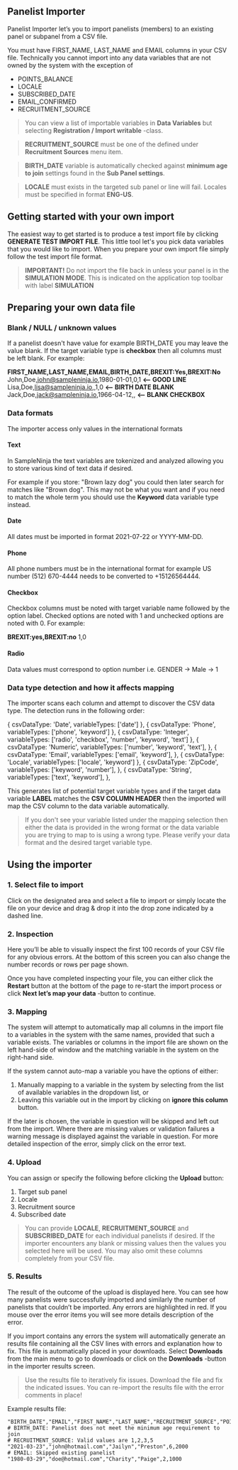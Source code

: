 ## Panelist Importer

Panelist Importer let’s you to import panelists (members) to an existing panel or subpanel from a CSV file.

You must have FIRST_NAME, LAST_NAME and EMAIL columns in your CSV file. Technically you cannot import into any data variables that are not owned by the system with the exception of

- POINTS_BALANCE
- LOCALE
- SUBSCRIBED_DATE
- EMAIL_CONFIRMED
- RECRUITMENT_SOURCE

> You can view a list of importable variables in **Data Variables** but selecting **Registration / Import writable** -class.

> **RECRUITMENT_SOURCE** must be one of the defined under **Recruitment Sources** menu item.

> **BIRTH_DATE** variable is automatically checked against **minimum age to join** settings found in the **Sub Panel settings**.

> **LOCALE** must exists in the targeted sub panel or line will fail. Locales must be specified in format **ENG-US**.

## Getting started with your own import

The easiest way to get started is to produce a test import file by clicking **GENERATE TEST IMPORT FILE**. This little tool let's you pick data variables that you would like to import. When you prepare your own import file simply follow the test import file format.

> **IMPORTANT!** Do not import the file back in unless your panel is in the **SIMULATION MODE**. This is indicated on the application top toolbar with label **SIMULATION**

## Preparing your own data file

### Blank / NULL / unknown values
If a panelist doesn't have value for example BIRTH_DATE you may leave the value blank. If the target variable type is **checkbox** then all columns must be left blank. For example:

**FIRST_NAME,LAST_NAME,EMAIL,BIRTH_DATE,BREXIT:Yes,BREXIT:No**
John,Doe,john@sampleninja.io,1980-01-01,0,1 **<-- GOOD LINE**
Lisa,Doe,lisa@sampleninja.io,,1,0 **<-- BIRTH DATE BLANK**
Jack,Doe,jack@sampleninja.io,1966-04-12,, **<-- BLANK CHECKBOX**

### Data formats
The importer access only values in the international formats

#### Text
In SampleNinja the text variables are tokenized and analyzed allowing you to store various kind of text data if desired.

For example if you store: "Brown lazy dog" you could then later search for matches like "Brown dog". This may not be what you want and if you need to match the whole term you should use the **Keyword** data variable type instead.

#### Date
All dates must be imported in format 2021-07-22 or YYYY-MM-DD.

#### Phone
All phone numbers must be in the international format for example US number (512) 670-4444 needs to be converted to +15126564444.

#### Checkbox
Checkbox columns must be noted with target variable name followed by the option label. Checked options are noted with 1 and unchecked options are noted with 0. For example:

**BREXIT:yes,BREXIT:no**
1,0

#### Radio
Data values must correspond to option number i.e. GENDER -> Male -> 1

### Data type detection and how it affects mapping

The importer scans each column and attempt to discover the CSV data type. The detection runs in the following order: 

{
    csvDataType: 'Date',
    variableTypes: ['date']
},
{
    csvDataType: 'Phone',
    variableTypes: ['phone', 'keyword']
},
{
    csvDataType: 'Integer',
    variableTypes: ['radio', 'checkbox', 'number', 'keyword', 'text']
},
{
    csvDataType: 'Numeric',
    variableTypes: ['number', 'keyword', 'text'],
},
{
    csvDataType: 'Email',
    variableTypes: ['email', 'keyword'],
},
{
    csvDataType: 'Locale',
    variableTypes: ['locale', 'keyword']
},
{
    csvDataType: 'ZipCode',
    variableTypes: ['keyword', 'number'],
},
{
    csvDataType: 'String',
    variableTypes: ['text', 'keyword'],
},

This generates list of potential target variable types and if the target data variable **LABEL** matches the **CSV COLUMN HEADER** then the imported will map the CSV column to the data variable automatically. 

> If you don't see your variable listed under the mapping selection then either the data is provided in the wrong format or the data variable you are trying to map to is using a wrong type. Please verify your data format and the desired target variable type.

## Using the importer

### 1.	Select file to import

Click on the designated area and select a file to import or simply locate the file on your device and drag & drop it into the drop zone indicated by a dashed line.

### 2.	Inspection

Here you’ll be able to visually inspect the first 100 records of your CSV file for any obvious errors. At the bottom of this screen you can also change the number records or rows per page shown. 

Once you have completed inspecting your file, you can either click the **Restart** button at the bottom of the page to re-start the import process or click **Next let’s map your data** -button to continue.

### 3.	Mapping

The system will attempt to automatically map all columns in the import file to a variables in the system with the same names, provided that such a variable exists. The variables or columns in the import file are shown on the left hand-side of window and the matching variable in the system on the right-hand side.

If the system cannot auto-map a variable you have the options of either: 

1.	Manually mapping to a variable in the system by selecting from the list of available variables in the dropdown list, or 
2.	Leaving this variable out in the import by clicking on **ignore this column** button.

If the later is chosen, the variable in question will be skipped and left out from the import. 
Where there are missing values or validation failures a warning message is displayed against the variable in question. For more detailed inspection of the error, simply click on the error text.

### 4.	Upload

You can assign or specify the following before clicking the **Upload** button:

1.	Target sub panel 
2.	Locale
3.	Recruitment source
4.	Subscribed date

> You can provide **LOCALE**, **RECRUITMENT_SOURCE** and **SUBSCRIBED_DATE** for each individual panelists if desired. If the importer encounters any blank or missing values then the values you selected here will be used. You may also omit these columns completely from your CSV file.

### 5.	Results

The result of the outcome of the upload is displayed here. You can see how many panelists were successfully imported and similarly the number of panelists that couldn’t be imported. Any errors are highlighted in red. If you mouse over the error items you will see more details description of the error.

If you import contains any errors the system will automatically generate an results file containing all the CSV lines with errors and explanation how to fix. This file is automatically placed in your downloads. Select **Downloads** from the main menu to go to downloads or click on the **Downloads** -button in the importer results screen. 

> Use the results file to iteratively fix issues. Download the file and fix the indicated issues. You can re-import the results file with the error comments in place!

Example results file:

```csv
"BIRTH_DATE","EMAIL","FIRST_NAME","LAST_NAME","RECRUITMENT_SOURCE","POINTS_BALANCE"
# BIRTH_DATE: Panelist does not meet the minimum age requirement to join
# RECRUITMENT_SOURCE: Valid values are 1,2,3,5
"2021-03-23","john@hotmail.com","Jailyn","Preston",6,2000
# EMAIL: Skipped existing panelist
"1980-03-29","doe@hotmail.com","Charity","Paige",2,1000
```
